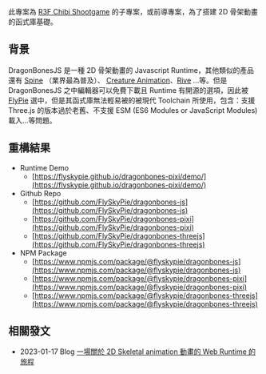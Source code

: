 此專案為 [R3F Chibi Shootgame](<#R3F Chibi Shootgame>) 的子專案，或前導專案，為了搭建 2D 骨架動畫的函式庫基礎。

## 背景

DragonBonesJS 是一種 2D 骨架動畫的 Javascript Runtime，其他類似的產品還有 [Spine](http://esotericsoftware.com/) （業界最為普及）、 [Creature Animation](https://creature.kestrelmoon.com/)、[Rive](https://rive.app/) ...等。但是 DragonBonesJS 之中編輯器可以免費下載且 Runtime 有開源的選項，因此被 [FlyPie](#FlyPie) 選中，但是其函式庫無法輕易被的被現代 Toolchain 所使用，包含：支援 Three.js 的版本過於老舊、不支援 ESM (ES6 Modules or JavaScript Modules) 載入...等問題。

## 重構結果

- Runtime Demo
  - [https://flyskypie.github.io/dragonbones-pixi/demo/](https://flyskypie.github.io/dragonbones-pixi/demo/)
- Github Repo
  - [https://github.com/FlySkyPie/dragonbones-js](https://github.com/FlySkyPie/dragonbones-js)
  - [https://github.com/FlySkyPie/dragonbones-pixi](https://github.com/FlySkyPie/dragonbones-pixi)
  - [https://github.com/FlySkyPie/dragonbones-threejs](https://github.com/FlySkyPie/dragonbones-threejs)
- NPM Package
  - [https://www.npmjs.com/package/@flyskypie/dragonbones-js](https://www.npmjs.com/package/@flyskypie/dragonbones-js)
  - [https://www.npmjs.com/package/@flyskypie/dragonbones-pixi](https://www.npmjs.com/package/@flyskypie/dragonbones-pixi)
  - [https://www.npmjs.com/package/@flyskypie/dragonbones-threejs](https://www.npmjs.com/package/@flyskypie/dragonbones-threejs)

## 相關發文

- 2023-01-17 Blog [一場關於 2D Skeletal animation 動畫的 Web Runtime 的旅程](https://flyskypie.github.io/blog/2023-01-17_a-journey-about-2D-skeletal-animation-of-runtime/)